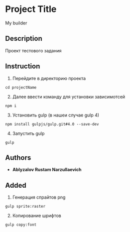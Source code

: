 # Project Title

My builder

## Description
Проект тестового задания

## Instruction

1. Перейдите в директорию проекта
```
cd projectName
```
2. Далее ввести команду для установки зависимотсей
```
npm i
```
3.  Установить gulp (в нашеи случае gulp 4)
```
npm install gulpjs/gulp.git#4.0 --save-dev
```
4. Запустить gulp
```
gulp
```

## Authors

* **Ablyzalov Rustam Narzullaevich**

## Added

1. Генерация спрайтов png
```
gulp sprite:raster
```

2. Копирование шрифтов

```
gulp copy:font
```







